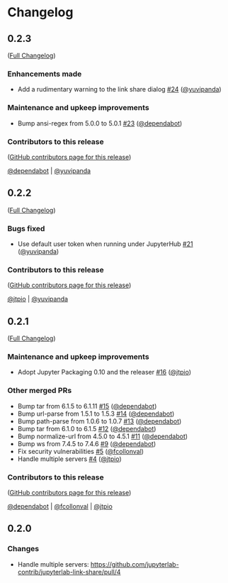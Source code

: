 # Changelog

<!-- <START NEW CHANGELOG ENTRY> -->

## 0.2.3

([Full Changelog](https://github.com/jupyterlab-contrib/jupyterlab-link-share/compare/v0.2.2...1d6bfefc6c0cbfc45217381350dd84de4378fd6d))

### Enhancements made

- Add a rudimentary warning to the link share dialog [#24](https://github.com/jupyterlab-contrib/jupyterlab-link-share/pull/24) ([@yuvipanda](https://github.com/yuvipanda))

### Maintenance and upkeep improvements

- Bump ansi-regex from 5.0.0 to 5.0.1 [#23](https://github.com/jupyterlab-contrib/jupyterlab-link-share/pull/23) ([@dependabot](https://github.com/dependabot))

### Contributors to this release

([GitHub contributors page for this release](https://github.com/jupyterlab-contrib/jupyterlab-link-share/graphs/contributors?from=2021-11-19&to=2021-11-19&type=c))

[@dependabot](https://github.com/search?q=repo%3Ajupyterlab-contrib%2Fjupyterlab-link-share+involves%3Adependabot+updated%3A2021-11-19..2021-11-19&type=Issues) | [@yuvipanda](https://github.com/search?q=repo%3Ajupyterlab-contrib%2Fjupyterlab-link-share+involves%3Ayuvipanda+updated%3A2021-11-19..2021-11-19&type=Issues)

<!-- <END NEW CHANGELOG ENTRY> -->

## 0.2.2

([Full Changelog](https://github.com/jupyterlab-contrib/jupyterlab-link-share/compare/v0.2.1...526163e1029b265c52f05f37466e365c30a28a3b))

### Bugs fixed

- Use default user token when running under JupyterHub [#21](https://github.com/jupyterlab-contrib/jupyterlab-link-share/pull/21) ([@yuvipanda](https://github.com/yuvipanda))

### Contributors to this release

([GitHub contributors page for this release](https://github.com/jupyterlab-contrib/jupyterlab-link-share/graphs/contributors?from=2021-09-13&to=2021-11-19&type=c))

[@jtpio](https://github.com/search?q=repo%3Ajupyterlab-contrib%2Fjupyterlab-link-share+involves%3Ajtpio+updated%3A2021-09-13..2021-11-19&type=Issues) | [@yuvipanda](https://github.com/search?q=repo%3Ajupyterlab-contrib%2Fjupyterlab-link-share+involves%3Ayuvipanda+updated%3A2021-09-13..2021-11-19&type=Issues)

## 0.2.1

([Full Changelog](https://github.com/jupyterlab-contrib/jupyterlab-link-share/compare/0.2.0...a9ab3dde03285a7b8597ceb1e26412bcf01bebca))

### Maintenance and upkeep improvements

- Adopt Jupyter Packaging 0.10 and the releaser [#16](https://github.com/jupyterlab-contrib/jupyterlab-link-share/pull/16) ([@jtpio](https://github.com/jtpio))

### Other merged PRs

- Bump tar from 6.1.5 to 6.1.11 [#15](https://github.com/jupyterlab-contrib/jupyterlab-link-share/pull/15) ([@dependabot](https://github.com/dependabot))
- Bump url-parse from 1.5.1 to 1.5.3 [#14](https://github.com/jupyterlab-contrib/jupyterlab-link-share/pull/14) ([@dependabot](https://github.com/dependabot))
- Bump path-parse from 1.0.6 to 1.0.7 [#13](https://github.com/jupyterlab-contrib/jupyterlab-link-share/pull/13) ([@dependabot](https://github.com/dependabot))
- Bump tar from 6.1.0 to 6.1.5 [#12](https://github.com/jupyterlab-contrib/jupyterlab-link-share/pull/12) ([@dependabot](https://github.com/dependabot))
- Bump normalize-url from 4.5.0 to 4.5.1 [#11](https://github.com/jupyterlab-contrib/jupyterlab-link-share/pull/11) ([@dependabot](https://github.com/dependabot))
- Bump ws from 7.4.5 to 7.4.6 [#9](https://github.com/jupyterlab-contrib/jupyterlab-link-share/pull/9) ([@dependabot](https://github.com/dependabot))
- Fix security vulnerabilities [#5](https://github.com/jupyterlab-contrib/jupyterlab-link-share/pull/5) ([@fcollonval](https://github.com/fcollonval))
- Handle multiple servers [#4](https://github.com/jupyterlab-contrib/jupyterlab-link-share/pull/4) ([@jtpio](https://github.com/jtpio))

### Contributors to this release

([GitHub contributors page for this release](https://github.com/jupyterlab-contrib/jupyterlab-link-share/graphs/contributors?from=2021-02-10&to=2021-09-13&type=c))

[@dependabot](https://github.com/search?q=repo%3Ajupyterlab-contrib%2Fjupyterlab-link-share+involves%3Adependabot+updated%3A2021-02-10..2021-09-13&type=Issues) | [@fcollonval](https://github.com/search?q=repo%3Ajupyterlab-contrib%2Fjupyterlab-link-share+involves%3Afcollonval+updated%3A2021-02-10..2021-09-13&type=Issues) | [@jtpio](https://github.com/search?q=repo%3Ajupyterlab-contrib%2Fjupyterlab-link-share+involves%3Ajtpio+updated%3A2021-02-10..2021-09-13&type=Issues)

## 0.2.0

### Changes

- Handle multiple servers: https://github.com/jupyterlab-contrib/jupyterlab-link-share/pull/4
